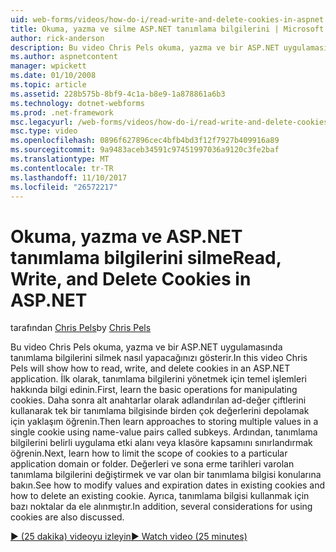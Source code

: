```yaml
---
uid: web-forms/videos/how-do-i/read-write-and-delete-cookies-in-aspnet
title: Okuma, yazma ve silme ASP.NET tanımlama bilgilerini | Microsoft Docs
author: rick-anderson
description: Bu video Chris Pels okuma, yazma ve bir ASP.NET uygulamasında tanımlama bilgilerini silmek nasıl yapacağınızı gösterir. İlk olarak, cooki düzenleme için temel işlemleri bilgi edinin...
ms.author: aspnetcontent
manager: wpickett
ms.date: 01/10/2008
ms.topic: article
ms.assetid: 228b575b-8bf9-4c1a-b8e9-1a878861a6b3
ms.technology: dotnet-webforms
ms.prod: .net-framework
msc.legacyurl: /web-forms/videos/how-do-i/read-write-and-delete-cookies-in-aspnet
msc.type: video
ms.openlocfilehash: 0896f627896cec4bfb4bd3f12f7927b409916a89
ms.sourcegitcommit: 9a9483aceb34591c97451997036a9120c3fe2baf
ms.translationtype: MT
ms.contentlocale: tr-TR
ms.lasthandoff: 11/10/2017
ms.locfileid: "26572217"
---
```

<a name="read-write-and-delete-cookies-in-aspnet"></a><span data-ttu-id="167e6-104">Okuma, yazma ve ASP.NET tanımlama bilgilerini silme</span><span class="sxs-lookup"><span data-stu-id="167e6-104">Read, Write, and Delete Cookies in ASP.NET</span></span>
====================
<span data-ttu-id="167e6-105">tarafından [Chris Pels](https://twitter.com/chrispels)</span><span class="sxs-lookup"><span data-stu-id="167e6-105">by [Chris Pels](https://twitter.com/chrispels)</span></span>

<span data-ttu-id="167e6-106">Bu video Chris Pels okuma, yazma ve bir ASP.NET uygulamasında tanımlama bilgilerini silmek nasıl yapacağınızı gösterir.</span><span class="sxs-lookup"><span data-stu-id="167e6-106">In this video Chris Pels will show how to read, write, and delete cookies in an ASP.NET application.</span></span> <span data-ttu-id="167e6-107">İlk olarak, tanımlama bilgilerini yönetmek için temel işlemleri hakkında bilgi edinin.</span><span class="sxs-lookup"><span data-stu-id="167e6-107">First, learn the basic operations for manipulating cookies.</span></span> <span data-ttu-id="167e6-108">Daha sonra alt anahtarlar olarak adlandırılan ad-değer çiftlerini kullanarak tek bir tanımlama bilgisinde birden çok değerlerini depolamak için yaklaşım öğrenin.</span><span class="sxs-lookup"><span data-stu-id="167e6-108">Then learn approaches to storing multiple values in a single cookie using name-value pairs called subkeys.</span></span> <span data-ttu-id="167e6-109">Ardından, tanımlama bilgilerini belirli uygulama etki alanı veya klasöre kapsamını sınırlandırmak öğrenin.</span><span class="sxs-lookup"><span data-stu-id="167e6-109">Next, learn how to limit the scope of cookies to a particular application domain or folder.</span></span> <span data-ttu-id="167e6-110">Değerleri ve sona erme tarihleri varolan tanımlama bilgilerini değiştirmek ve var olan bir tanımlama bilgisi konularına bakın.</span><span class="sxs-lookup"><span data-stu-id="167e6-110">See how to modify values and expiration dates in existing cookies and how to delete an existing cookie.</span></span> <span data-ttu-id="167e6-111">Ayrıca, tanımlama bilgisi kullanmak için bazı noktalar da ele alınmıştır.</span><span class="sxs-lookup"><span data-stu-id="167e6-111">In addition, several considerations for using cookies are also discussed.</span></span>

[<span data-ttu-id="167e6-112">&#9654; (25 dakika) videoyu izleyin</span><span class="sxs-lookup"><span data-stu-id="167e6-112">&#9654; Watch video (25 minutes)</span></span>](https://channel9.msdn.com/Blogs/ASP-NET-Site-Videos/read-write-and-delete-cookies-in-aspnet)
